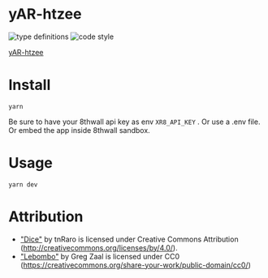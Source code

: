 # yAR-htzee

![type definitions](https://img.shields.io/npm/types/typescript?style=flat-square)
![code style](https://img.shields.io/badge/code_style-prettier-ff69b4.svg?style=flat-square)

[yAR-htzee](https://yAR-htzee-platane.surge.sh)

# Install

```
yarn
```

Be sure to have your 8thwall api key as env `XR8_API_KEY` . Or use a .env file. Or embed the app inside 8thwall sandbox.

# Usage

```
yarn dev
```

# Attribution

- ["Dice"](https://skfb.ly/6RtsC) by tnRaro is licensed under Creative Commons Attribution (http://creativecommons.org/licenses/by/4.0/).
- ["Lebombo"](https://hdrihaven.com/hdri/?c=indoor&h=lebombo) by Greg Zaal is licensed under CC0 (https://creativecommons.org/share-your-work/public-domain/cc0/)
